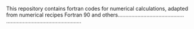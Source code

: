This repository contains fortran codes for
numerical calculations, adapted from numerical recipes Fortran 90
and others............................................
..................................................
